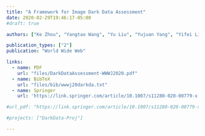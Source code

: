 ```yaml
---
title: "A Framework for Image Dark Data Assessment"
date: 2020-02-29T19:46:17-05:00
#draft: true

authors: ["Ke Zhou", "Yangtao Wang", "Yu Liu", "Yujuan Yang", "Yifei Liu", "Guoliang Li", "Lianli Gao", "Zhili Xiao"]

publication_types: ["2"]
publication: "World Wide Web"

links:
  - name: PDF
    url: "files/DarkDataAssessment-WWWJ2020.pdf"
  - name: BibTeX
    url: "files/bib/wwwj20darkda.txt"
  - name: Springer
    url: 'https://link.springer.com/article/10.1007/s11280-020-00779-x'

#url_pdf: "https://link.springer.com/article/10.1007/s11280-020-00779-x"

#projects: ["DarkData-Proj"]

---
```


